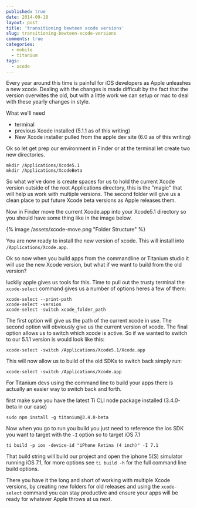 ```yaml
---
published: true
date: 2014-09-18
layout: post
title: 'transitioning bewteen xcode versions'
slug: transitioning-bewteen-xcode-versions
comments: true
categories:
  - mobile
  - titanium
tags:
  - xcode
---
```


Every year around this time is painful for iOS developers as Apple unleashes a new xcode. Dealing with the changes is made difficult by the fact that the version overwites the old, but with a little work we can setup or mac to deal with these yearly changes in style.

What we'll need

* terminal
* previous Xcode installed (5.1.1 as of this writing)
* New Xcode installer pulled from the apple dev site (6.0 as of this writing)


Ok so let get prep our environment in Finder or at the terminal let create two new directories.

    mkdir /Applications/Xcode5.1
    mkdir /Applications/XcodeBeta

So what we've done is create spaces for us to hold the current Xcode version outside of the root Applications directory, this is the "magic" that will help us work with multiple versions. The second folder will give us a clean place to put future Xcode beta versions as Apple releases them.

Now in Finder move the current Xcode.app into your Xcode5.1 directory so you should have some thing like in the image below.

{% image /assets/xcode-move.png "Folder Structure" %}


You are now ready to install the new version of xcode. This will install into `/Applications/Xcode.app`.

Ok so now when you build apps from the commandline or Titanium studio it will use the new Xcode version, but what if we want to build from the old version?

luckily apple gives us tools for this. Time to pull out the trusty terminal the `xcode-select` command gives us a number of options heres a few of them:

    xcode-select --print-path
    xcode-select -version
    xcode-select -switch xcode_folder_path

The first option will give us the path of the current xcode in use. The second option will obviously give us the current version of xcode. The final option allows us to switch which xcode is active. So if we wanted to switch to our 5.1.1 version is would look like this:

    xcode-select -switch /Applications/Xcode5.1/Xcode.app

This will now allow us to build of the old SDKs to switch back simply run:

    xcode-select -switch /Applications/Xcode.app

For Titanium devs using the command line to build your apps there is actually an easier way to switch back and forth.

first make sure you have the latest Ti CLI node package installed (3.4.0-beta in our case)

    sudo npm install -g titanium@3.4.0-beta

Now when you go to run you build you just need to reference the ios SDK you want to target with the `-I` option so to target iOS 7.1

    ti build -p ios -device-id "iPhone Retina (4 inch)" -I 7.1

That build string will build our project and open the iphone 5(S) simulator running iOS 7.1, for more options see `ti build -h` for the full command line build options.

There you have it the long and short of working with multiple Xcode versions, by creating new folders for old releases and using the `xcode-select` command you can stay productive and ensure your apps will be ready for whatever Apple throws at us next.

